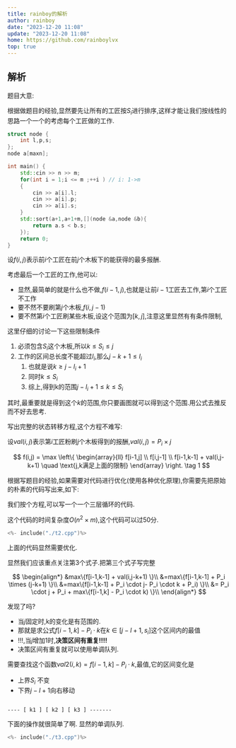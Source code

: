 ```yaml
---
title: rainboy的解析
author: rainboy
date: "2023-12-20 11:08"
update: "2023-12-20 11:08"
home: https://github.com/rainboylvx
top: true
---
```


## 解析

题目大意: 


根据做题目的经验,显然要先让所有的工匠按$S_i$进行排序,这样才能让我们按线性的思路一个一个的考虑每个工匠做的工作.

```cpp
struct node {
    int l,p,s;
};
node a[maxn];

int main() {
    std::cin >> n >> m;
    for(int i = 1;i <= m ;++i ) // i: 1->m
    {
        cin >> a[i].l;
        cin >> a[i].p;
        cin >> a[i].s;
    }
    std::sort(a+1,a+1+m,[](node &a,node &b){
        return a.s < b.s;
    });
    return 0;
}
```

设$f(i,j)$表示前$i$个工匠在前$j$个木板下的能获得的最多报酬.

考虑最后一个工匠的工作,他可以:

- 显然,最简单的就是什么也不做,$f(i-1,j)$,也就是让前$i-1$工匠去工作,第$i$个工匠不工作
- 要不然不要刷第$j$个木板,$f(i,j-1)$
- 要不然第$i$个工匠刷某些木板,设这个范围为$[k,j]$,注意这里显然有有条件限制,

这里仔细的讨论一下这些限制条件

1. 必须包含$S_i$这个木板,所以$k \leqslant S_i \leqslant j$
2. 工作的区间总长度不能超过$l_i$,那么$j-k+1 \leqslant l_i$
    1. 也就是说$k \geqslant j-l_i+1$
    2. 同时$k \leqslant S_i$
    3. 综上,得到k的范围$j-l_i +1 \leqslant k \leqslant S_i$

其时,最重要就是得到这个$k$的范围,你只要画图就可以得到这个范围.用公式去推反而不好去思考.

写出完整的状态转移方程,这个方程不难写:

设$val(i,j)$表示第$i$工匠粉刷$j$个木板得到的报酬,$val(i,j) = P_i \times j$

$$
f(i,j) = \max \left\{ 
\begin{array}{ll}
f[i-1,j] \\
f[i,j-1] \\
f[i-1,k-1] +  val(i,j-k+1) \quad  \text{j,k满足上面的限制} 
\end{array}
\right.
\tag 1
$$

根据写题目的经验,如果需要对代码进行优化(使用各种优化原理),你需要先把原始的朴素的代码写出来,如下:



我们按个方程,可以写一个一个三层循环的代码.

这个代码的时间复杂度$O(n^2 \times m)$,这个代码可以过50分.

```cpp
<%- include("./t2.cpp")%>
```

上面的代码显然需要优化.

显然我们应该重点关注第3个式子.把第三个式子写完整

$$
\begin{align*}
&max\{f[i-1,k-1] +  val(i,j-k+1) \}\\
&=max\{f[i-1,k-1] +  P_i \times (j-k+1) \}\\
&=max\{f[i-1,k-1] +  P_i \cdot j- P_i \cdot k  + P_i) \}\\
&= P_i \cdot j + P_i + max\{f[i-1,k] - P_i \cdot k) \}\\
\end{align*}
$$

发现了吗? 
- 当$j$固定时,k的变化是有范围的.
- 那就是求公式$f[i-1,k]-P_i \cdot k$在$k \in [ j-l+1,s_i]$这个区间内的最值
- $!!!$,当$j$增加$1$时,**决策区间有重复!!!!**
- 决策区间有重复就可以使用单调队列.

需要查找这个函数$val2(i,k) = f[i-1,k]  - P_i \cdot k$,最值,它的区间变化是

- 上界$S_i$ 不变
- 下界$j-l+1$向右移动

```

---- [ k1 ] [ k2 ] [ k3 ] -------
```

下面的操作就很简单了啊. 显然的单调队列.


```cpp
<%- include("./t3.cpp")%>
```
